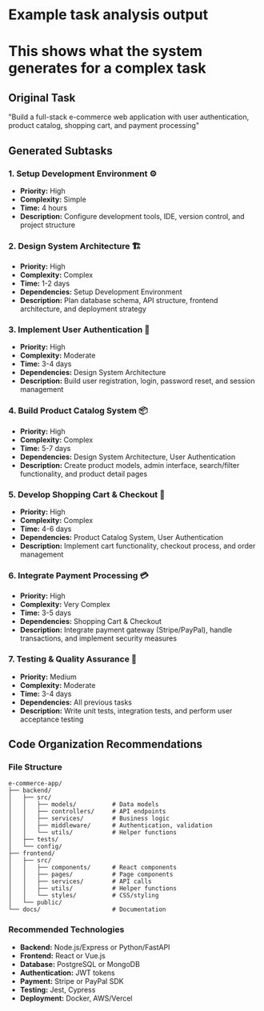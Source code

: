 # Example task analysis output
# This shows what the system generates for a complex task

## Original Task
"Build a full-stack e-commerce web application with user authentication, product catalog, shopping cart, and payment processing"

## Generated Subtasks

### 1. Setup Development Environment ⚙️
- **Priority:** High
- **Complexity:** Simple  
- **Time:** 4 hours
- **Description:** Configure development tools, IDE, version control, and project structure

### 2. Design System Architecture 🏗️
- **Priority:** High
- **Complexity:** Complex
- **Time:** 1-2 days
- **Dependencies:** Setup Development Environment
- **Description:** Plan database schema, API structure, frontend architecture, and deployment strategy

### 3. Implement User Authentication 🔐
- **Priority:** High
- **Complexity:** Moderate
- **Time:** 3-4 days
- **Dependencies:** Design System Architecture
- **Description:** Build user registration, login, password reset, and session management

### 4. Build Product Catalog System 📦
- **Priority:** High
- **Complexity:** Complex
- **Time:** 5-7 days
- **Dependencies:** Design System Architecture, User Authentication
- **Description:** Create product models, admin interface, search/filter functionality, and product detail pages

### 5. Develop Shopping Cart & Checkout 🛒
- **Priority:** High
- **Complexity:** Complex
- **Time:** 4-6 days
- **Dependencies:** Product Catalog System, User Authentication
- **Description:** Implement cart functionality, checkout process, and order management

### 6. Integrate Payment Processing 💳
- **Priority:** High
- **Complexity:** Very Complex
- **Time:** 3-5 days
- **Dependencies:** Shopping Cart & Checkout
- **Description:** Integrate payment gateway (Stripe/PayPal), handle transactions, and implement security measures

### 7. Testing & Quality Assurance 🧪
- **Priority:** Medium
- **Complexity:** Moderate
- **Time:** 3-4 days
- **Dependencies:** All previous tasks
- **Description:** Write unit tests, integration tests, and perform user acceptance testing

## Code Organization Recommendations

### File Structure
```
e-commerce-app/
├── backend/
│   ├── src/
│   │   ├── models/          # Data models
│   │   ├── controllers/     # API endpoints
│   │   ├── services/        # Business logic
│   │   ├── middleware/      # Authentication, validation
│   │   └── utils/           # Helper functions
│   ├── tests/
│   └── config/
├── frontend/
│   ├── src/
│   │   ├── components/      # React components
│   │   ├── pages/           # Page components
│   │   ├── services/        # API calls
│   │   ├── utils/           # Helper functions
│   │   └── styles/          # CSS/styling
│   └── public/
└── docs/                    # Documentation
```

### Recommended Technologies
- **Backend:** Node.js/Express or Python/FastAPI
- **Frontend:** React or Vue.js
- **Database:** PostgreSQL or MongoDB
- **Authentication:** JWT tokens
- **Payment:** Stripe or PayPal SDK
- **Testing:** Jest, Cypress
- **Deployment:** Docker, AWS/Vercel
